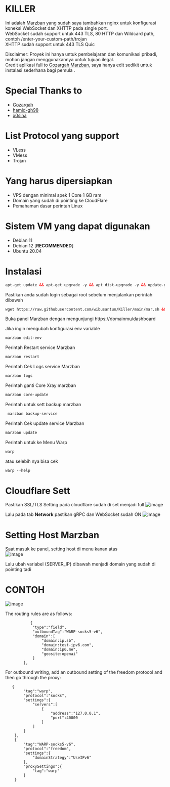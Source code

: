 # KILLER

Ini adalah [Marzban](https://github.com/Gozargah/Marzban) yang sudah saya tambahkan nginx untuk konfigurasi koneksi WebSocket dan XHTTP pada single port. </br>
WebSocket sudah support untuk 443 TLS, 80 HTTP dan Wildcard path, contoh /enter-your-custom-path/trojan </br>
XHTTP sudah support untuk 443 TLS Quic </br>

Disclaimer: Proyek ini hanya untuk pembelajaran dan komunikasi pribadi, mohon jangan menggunakannya untuk tujuan ilegal. </br>
Credit aplikasi full to [Gozargah Marzban](https://github.com/Gozargah), saya hanya edit sedikit untuk instalasi sederhana bagi pemula . </br>

# Special Thanks to
- [Gozargah](https://github.com/Gozargah/Marzban)
- [hamid-gh98](https://github.com/hamid-gh98)
- [x0sina](https://github.com/x0sina/marzban-sub)

# List Protocol yang support
- VLess
- VMess
- Trojan

# Yang harus dipersiapkan
- VPS dengan minimal spek 1 Core 1 GB ram
- Domain yang sudah di pointing ke CloudFlare
- Pemahaman dasar perintah Linux

# Sistem VM yang dapat digunakan
- Debian 11 </br>
- Debian 12 [**RECOMMENDED**] </br>
- Ubuntu 20.04 </br>

# Instalasi
  ```html
 apt-get update && apt-get upgrade -y && apt dist-upgrade -y && update-grub && reboot
 ```
Pastikan anda sudah login sebagai root sebelum menjalankan perintah dibawah
 ```html
 wget https://raw.githubusercontent.com/wibusantun/Killer/main/mar.sh && chmod +x mar.sh && ./mar.sh
 ```

Buka panel Marzban dengan mengunjungi https://domainmu/dashboard <br>

Jika ingin mengubah konfigurasi env variable 
```html
marzban edit-env
 ```
Perintah Restart service Marzban 
```html
marzban restart
 ```
Perintah Cek Logs service Marzban 
```html
marzban logs
 ```
Perintah ganti Core Xray marzban
```html
marzban core-update
 ```
Perintah untuk sett backup marzban
```html
 marzban backup-service
 ```
Perintah Cek update service Marzban
```html
marzban update
 ```
Perintah untuk ke Menu Warp
```html
warp
 ```
atau selebih nya bisa cek 
```html
warp --help
 ```

# Cloudflare Sett

Pastikan SSL/TLS Setting pada cloudflare sudah di set menjadi full
![image](https://github.com/GawrAme/MarLing/assets/97426017/3aeedf09-308e-41b0-9640-50e4abb77aa0) </br>

Lalu pada tab **Network** pastikan gRPC dan WebSocket sudah ON 
![image](https://github.com/GawrAme/MarLing/assets/97426017/65d9b413-fda4-478a-99a5-b33d8e5fec3d)



# Setting Host Marzban
 
 Saat masuk ke panel, setting host di menu kanan atas <br>
 ![image](https://github.com/GawrAme/MarLing/assets/97426017/6b96bce7-39c7-4b5c-b01e-8dfdea91cb47) </br>

Lalu ubah variabel {SERVER_IP} dibawah menjadi domain yang sudah di pointing tadi <br>
# CONTOH
![image](https://github.com/GawrAme/MarLing/assets/97426017/191a485c-07a7-4a28-88d3-b66fa403abc7)
</br>

The routing rules are as follows:

        	   {
                "type":"field",
                "outboundTag":"WARP-socks5-v6",
                "domain":[
                    "domain:ip.sb",
                    "domain:test-ipv6.com",
                    "domain:ip6.me",
                    "geosite:openai"
                ]
            },

For outbound writing, add an outbound setting of the freedom protocol and then go through the proxy:


       {
            "tag":"warp",
            "protocol":"socks",
            "settings":{
                "servers":[
                    {
                        "address":"127.0.0.1",
                        "port":40000
                    }
                ]
            }
        },
        {
            "tag":"WARP-socks5-v6",
            "protocol":"freedom",
            "settings":{
                "domainStrategy":"UseIPv6"
            },
            "proxySettings":{
                "tag":"warp"
            }
        }


